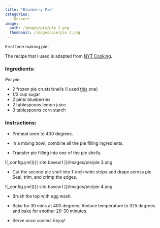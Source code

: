 ```yaml
---
title: "Blueberry Pie"
categories:
  - Dessert
image:
  path: /images/pie/pie 2.png
  thumbnail: /images/pie/pie 1.png
---
```


First time making pie!

The recipe that I used is adapted from [NYT Cooking](https://www.cookwithmanali.com/rice-kheer/](https://cooking.nytimes.com/recipes/9290-blueberry-lattice-pie)).

### Ingredients:

_Per pie:_

* 2 frozen pie crusts/shells (I used [this](https://www.instacart.com/store/fairway/products/26366) one)
* 1/2 cup sugar
* 2 pints blueberries
* 2 tablespoons lemon juice
* 3 tablespoons corn starch


### Instructions:

* Preheat oven to 400 degrees.

* In a mixing bowl, combine all the pie filling ingredients.

* Transfer pie filling into one of the pie shells.

![_config.yml]({{ site.baseurl }}/images/pie/pie 3.png

* Cut the second pie shell into 1-inch wide strips and drape across pie. Seal, trim, and crimp the edges.

![_config.yml]({{ site.baseurl }}/images/pie/pie 4.png

* Brush the top with egg wash. 

* Bake for 30 mins at 400 degrees. Reduce temperature to 325 degrees and bake for another 20-30 minutes.

* Serve once cooled. Enjoy!

